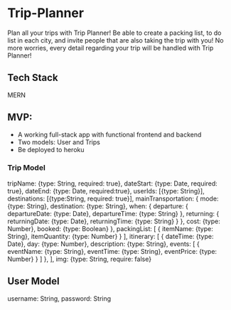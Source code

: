 # Trip-Planner
Plan all your trips with Trip Planner! Be able to create a packing list, to do list in each city, and invite people that are also taking the trip with you! No more worries, every detail regarding your trip will be handled with Trip Planner!

## Tech Stack
MERN

## MVP:
- A working full-stack app with functional frontend and backend
- Two models: User and Trips
- Be deployed to heroku

### Trip Model
tripName: {type: String, required: true},
dateStart: {type: Date, required: true},
dateEnd: {type: Date, required:true},
userIds: [{type: String}],
destinations: [{type:String, required: true}],
mainTransportation: {
    mode: {type: String},
    destination: {type: String},
    when: {
        departure: {
           departureDate: {type: Date},
           departureTime: {type: String}
        },
        returning: {
            returningDate: {type: Date},
            returningTime: {type: String}
        }
    },
    cost: {type: Number},
    booked: {type: Boolean}
},
packingList: [
    {
        itemName: {type: String},
        itemQuantity: {type: Number}
    }
],
itinerary: [
    {
        dateTime: {type: Date},
        day: {type: Number},
        description: {type: String},
        events: [
            {
                eventName: {type: String},
                eventTime: {type: String},
                eventPrice: {type: Number}
            }
        ]
    },
],
img: {type: String, require: false}
  
  ## User Model
  username: String,
  password: String
